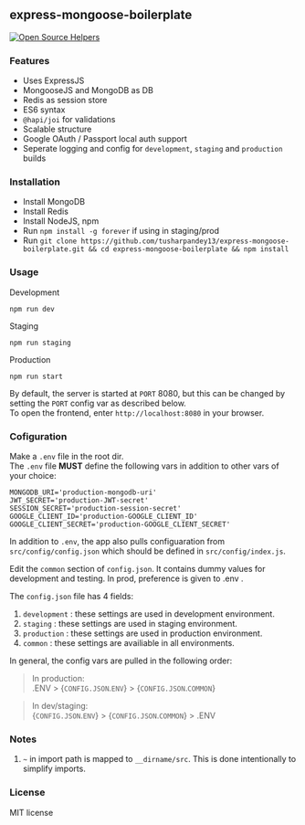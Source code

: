 ## express-mongoose-boilerplate

[![Open Source Helpers](https://www.codetriage.com/tusharpandey13/express-mongoose-boilerplate/badges/users.svg)](https://www.codetriage.com/tusharpandey13/express-mongoose-boilerplate)  



### Features

- Uses ExpressJS
- MongooseJS and MongoDB as DB
- Redis as session store
- ES6 syntax
- `@hapi/joi` for validations
- Scalable structure
- Google OAuth / Passport local auth support
- Seperate logging and config for `development`, `staging` and `production` builds

### Installation

- Install MongoDB
- Install Redis
- Install NodeJS, npm
- Run `npm install -g forever` if using in staging/prod
- Run `git clone https://github.com/tusharpandey13/express-mongoose-boilerplate.git && cd express-mongoose-boilerplate && npm install`

### Usage

Development

    npm run dev

Staging

    npm run staging

Production

    npm run start

By default, the server is started at `PORT` 8080, but this can be changed by setting the `PORT` config var as described below.  
To open the frontend, enter `http://localhost:8080` in your browser.

### Cofiguration

Make a `.env` file in the root dir.  
The `.env` file **MUST** define the following vars in addition to other vars of your choice:

    MONGODB_URI='production-mongodb-uri'
    JWT_SECRET='production-JWT-secret'
    SESSION_SECRET='production-session-secret'
    GOOGLE_CLIENT_ID='production-GOOGLE_CLIENT_ID'
    GOOGLE_CLIENT_SECRET='production-GOOGLE_CLIENT_SECRET'

In addition to `.env`, the app also pulls configuaration from `src/config/config.json` which should be defined in `src/config/index.js`.

Edit the `common` section of `config.json`. It contains dummy values for development and testing. In prod, preference is given to .env .

The `config.json` file has 4 fields:

1. `development` : these settings are used in development environment.
2. `staging` : these settings are used in staging environment.
3. `production` : these settings are used in production environment.
4. `common` : these settings are availiable in all environments.

In general, the config vars are pulled in the following order:

> In production:  
> .ENV > {`CONFIG.JSON`.`ENV`} > {`CONFIG.JSON`.`COMMON`}

> In dev/staging:  
> {`CONFIG.JSON`.`ENV`} > {`CONFIG.JSON`.`COMMON`} > .ENV

### Notes

1. `~` in import path is mapped to `__dirname/src`. This is done intentionally to simplify imports.

### License

MIT license
